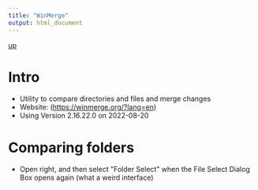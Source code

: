 ```yaml
---
title: "WinMerge"
output: html_document
---
```

[up](https://mikewise2718.github.io/markdowndocs/)

# Intro
- Utility to compare directories and files and merge changes
- Website: (https://winmerge.org/?lang=en)
- Using Version 2.16.22.0 on 2022-08-20

# Comparing folders
- Open right, and then select "Folder Select" when the File Select Dialog Box opens again (what a weird interface)